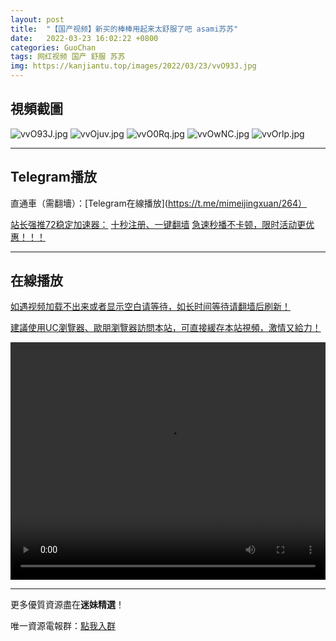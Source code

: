 ```yaml
---
layout: post
title:  "【国产视频】新买的棒棒用起来太舒服了吧 asami苏苏"
date:   2022-03-23 16:02:22 +0800
categories: GuoChan
tags: 网红视频 国产 舒服 苏苏
img: https://kanjiantu.top/images/2022/03/23/vvO93J.jpg
---
```



## 視頻截圖

![vvO93J.jpg](https://kanjiantu.top/images/2022/03/23/vvO93J.jpg)
![vvOjuv.jpg](https://kanjiantu.top/images/2022/03/23/vvOjuv.jpg)
![vvO0Rq.jpg](https://kanjiantu.top/images/2022/03/23/vvO0Rq.jpg)
![vvOwNC.jpg](https://kanjiantu.top/images/2022/03/23/vvOwNC.jpg)
![vvOrlp.jpg](https://kanjiantu.top/images/2022/03/23/vvOrlp.jpg)

* * *
## Telegram播放

直通車（需翻墻）：[Telegram在線播放](https://t.me/mimeijingxuan/264）

<u>站长强推72稳定加速器：</u> [十秒注册、一键翻墙](https://www.mimei.blog/skip/vpn.html)
<u>急速秒播不卡顿，限时活动更优惠！！！</u>
* * *
## 在線播放
<u>如遇视频加载不出来或者显示空白请等待，如长时间等待请翻墙后刷新！</u>

<u>建議使用UC瀏覽器、歐朋瀏覽器訪問本站，可直接緩存本站視頻，激情又給力！</u>
<center><video src="https://cdn.publer.io/uploads/videos/6247fe52db279732fb55c57c/26e61568e7c82f6d3a82668841bf57df.mp4" width="100%" height="380px" controls="controls"></video></center>


* * *
更多優質資源盡在**迷妹精選**！

唯一資源電報群：[點我入群](https://t.me/mimeijingxuan)


